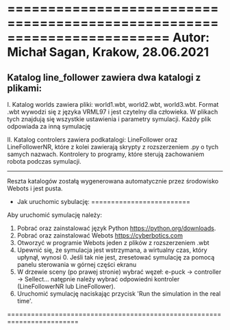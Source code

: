 ========================================================================
Autor: Michał Sagan,                                  Krakow, 28.06.2021
========================================================================


Katalog line_follower zawiera dwa katalogi z plikami:
--------------------------------------------------------------------

I.  Katalog worlds zawiera pliki: world1.wbt, world2.wbt, world3.wbt.
	Format .wbt wywodzi się z języka VRML97 i jest czytelny dla człowieka.
	W plikach tych znajdują się wszystkie ustawienia i parametry symulacji.
	Każdy plik odpowiada za inną symulację

II. Katalog controlers zawiera podkatalogi: LineFollower oraz LineFollowerNR,
	które z kolei zawierają skrypty z rozszerzeniem .py o tych samych nazwach.
	Kontrolery to programy, które sterują zachowaniem robota podczas symulacji.

------------------------------------------------------------------------
Reszta katalogów zostałą wygenerowana automatycznie przez środowisko 
Webots i jest pusta.

* Jak uruchomic sybulację:
=========================

Aby uruchomić symulację należy:
1) Pobrać oraz zainstalować język Python https://python.org/downloads.
2) Pobrać oraz zainstalować Webots https://cyberbotics.com
3) Otworzyć w programie Webots jeden z plików z rozszerzeniem .wbt
4) Upewnić się, że symulacja jest wstrzymana, a wirtualny czas, który upłynął, wynosi 0. 
Jeśli tak nie jest, zresetować symulację za pomocą panelu sterowania w górnej części ekranu
5) W drzewie sceny (po prawej stronie) wybrać węzeł:
e-puck -> controller -> Sellect... natępnie należy wybrać odpowiedni 
kontroler (LineFollowerNR lub LineFollower).
6) Uruchomić symulację naciskając przycisk 'Run the simulation in the real time'.

========================================================================



